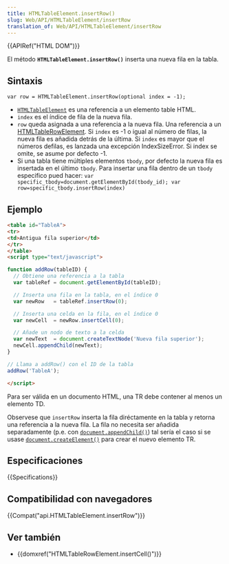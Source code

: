 ```yaml
---
title: HTMLTableElement.insertRow()
slug: Web/API/HTMLTableElement/insertRow
translation_of: Web/API/HTMLTableElement/insertRow
---
```


{{APIRef("HTML DOM")}}

El método **`HTMLTableElement.insertRow()`** inserta una nueva fila en la tabla.

## Sintaxis

```
var row = HTMLTableElement.insertRow(optional index = -1);
```

- [`HTMLTableElement`](/es/docs/DOM/HTMLTableElement) es una referencia a un elemento table HTML.
- `index` es el índice de fila de la nueva fila.
- `row` queda asignada a una referencia a la nueva fila. Una referencia a un [HTMLTableRowElement](/es/docs/Web/API/HTMLTableRowElement).
  Si `index` es -1 o igual al número de filas, la nueva fila es añadida detrás de la última. Si `index` es mayor que el números defilas, es lanzada una excepción IndexSizeError. Si index se omite, se asume por defecto -1.
- Si una tabla tiene múltiples elementos `tbody`, por defecto la nueva fila es insertada en el último `tbody`. Para insertar una fila dentro de un `tbody` especifico pued hacer:
  `var specific_tbody=document.getElementById(tbody_id); var row=specific_tbody.insertRow(index)`

## Ejemplo

```html
<table id="TableA">
<tr>
<td>Antigua fila superior</td>
</tr>
</table>
<script type="text/javascript">

function addRow(tableID) {
  // Obtiene una referencia a la tabla
  var tableRef = document.getElementById(tableID);

  // Inserta una fila en la tabla, en el índice 0
  var newRow   = tableRef.insertRow(0);

  // Inserta una celda en la fila, en el índice 0
  var newCell  = newRow.insertCell(0);

  // Añade un nodo de texto a la celda
  var newText  = document.createTextNode('Nueva fila superior');
  newCell.appendChild(newText);
}

// Llama a addRow() con el ID de la tabla
addRow('TableA');

</script>
```

Para ser válida en un documento HTML, una TR debe contener al menos un elemento TD.

Observese que `insertRow` inserta la fila diréctamente en la tabla y retorna una referencia a la nueva fila. La fila no necesita ser añadida separadamente (p.e. con [`document.appendChild()`](/es/docs/DOM/document.appendChild)) tal sería el caso si se usase [`document.createElement()`](/en-US/docs/DOM/document.createElement) para crear el nuevo elemento TR.

## Especificaciones

{{Specifications}}

## Compatibilidad con navegadores

{{Compat("api.HTMLTableElement.insertRow")}}

## Ver también

- {{domxref("HTMLTableRowElement.insertCell()")}}
